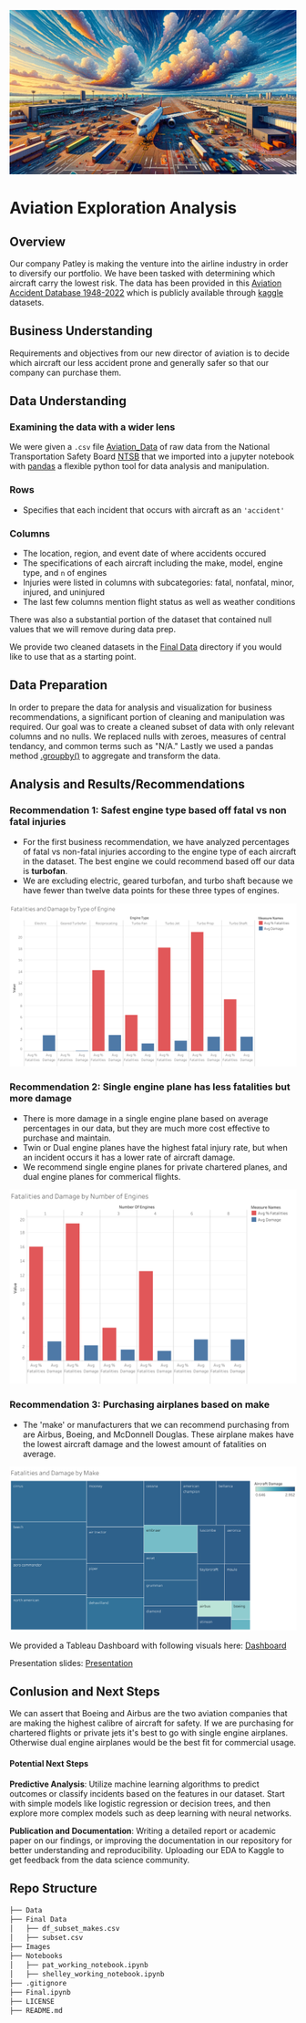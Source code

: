 ![Alt text](Images/airplane_readme_final.png)
# Aviation Exploration Analysis
## Overview
Our company Patley is making the venture into the airline industry in order to diversify our portfolio. We have been tasked with determining which aircraft carry the lowest risk. The data has been provided in this [Aviation Accident Database 1948-2022](https://www.kaggle.com/datasets/khsamaha/aviation-accident-database-synopses) which is publicly available through [kaggle](https://www.kaggle.com/) datasets.  
## Business Understanding
Requirements and objectives from our new director of aviation is to decide which aircraft our less accident prone and generally safer so that our company can purchase them.
## Data Understanding
### Examining the data with a wider lens
We were given a `.csv` file [Aviation_Data](https://github.com/pyamin1878/Airline_DS_Project/blob/main/Data/Aviation_Data.csv) of raw data from the National Transportation Safety Board [NTSB](https://www.ntsb.gov/Pages/AviationQueryv2.aspx) that we imported into a jupyter notebook with [pandas](https://pandas.pydata.org/) a flexible python tool for data analysis and manipulation. 
### Rows
- Specifies that each incident that occurs with aircraft as an `'accident'` 
### Columns
- The location, region, and event date of where accidents occured
- The specifications of each aircraft including the make, model, engine type, and `n` of engines
- Injuries were listed in columns with subcategories: fatal, nonfatal, minor, injured, and uninjured
- The last few columns mention flight status as well as weather conditions

There was also a substantial portion of the dataset that contained null values that we will remove during data prep.

We provide two cleaned datasets in the [Final Data](https://github.com/pyamin1878/Airline_DS_Project/tree/main/Final_Data) directory if you would like to use that as a starting point. 
## Data Preparation
In order to prepare the data for analysis and visualization for business recommendations, a significant portion of cleaning and manipulation was required. Our goal was to create a cleaned subset of data with only relevant columns and no nulls. We replaced nulls with zeroes, measures of central tendancy, and common terms such as "N/A." Lastly we used a pandas method [.groupby()](https://pandas.pydata.org/docs/reference/api/pandas.DataFrame.groupby.html) to aggregate and transform the data.
## Analysis and Results/Recommendations
### Recommendation 1: Safest engine type based off fatal vs non fatal injuries
- For the first business recommendation, we have analyzed percentages of fatal vs non-fatal injuries according to the engine type of each aircraft in the dataset. The best engine we could recommend based off our data is **turbofan**.   
- We are excluding electric, geared turbofan, and turbo shaft because we have fewer than twelve data points for these three types of engines. 

![Alt text](Images/final_engine_bar_type.png)
### Recommendation 2: Single engine plane has less fatalities but more damage
- There is more damage in a single engine plane based on average percentages in our data, but they are much more cost effective to purchase and maintain. 
- Twin or Dual engine planes have the highest fatal injury rate, but when an incident occurs it has a lower rate of aircraft damage.
- We recommend single engine planes for private chartered planes, and dual engine planes for commerical flights.

![Alt text](Images/final_image__number_engines_bar.png)
### Recommendation 3: Purchasing airplanes based on make
- The 'make' or manufacturers that we can recommend purchasing from are Airbus, Boeing, and McDonnell Douglas. These airplane makes have the lowest aircraft damage and the lowest amount of fatalities on average.

![Alt text](Images/final_make_treemap.png)

We provided a Tableau Dashboard with following visuals here: [Dashboard](https://public.tableau.com/app/profile/shelley.w8788/viz/AirlineProj2/Dashboard2)

Presentation slides: [Presentation](Images/Aviation_Data_Analysis_Presentation_1.pdf)
## Conlusion and Next Steps
We can assert that Boeing and Airbus are the two aviation companies that are making the highest calibre of aircraft for safety. If we are purchasing for chartered flights or private jets it's best to go with single engine airplanes. Otherwise dual engine airplanes would be the best fit for commercial usage.

#### Potential Next Steps

**Predictive Analysis**: Utilize machine learning algorithms to predict outcomes or classify incidents based on the features in our dataset. Start with simple models like logistic regression or decision trees, and then explore more complex models such as deep learning with neural networks. 

**Publication and Documentation**: Writing a detailed report or academic paper on our findings, or improving the documentation in our repository for better understanding and reproducibility. Uploading our EDA to Kaggle to get feedback from the data science community. 

## Repo Structure
```
├── Data
├── Final Data
│   ├── df_subset_makes.csv
│   ├── subset.csv
├── Images
├── Notebooks
│   ├── pat_working_notebook.ipynb
│   ├── shelley_working_notebook.ipynb
├── .gitignore
├── Final.ipynb
├── LICENSE
├── README.md
```